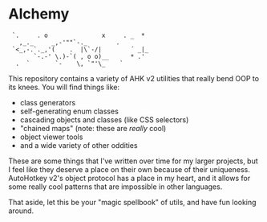 # Alchemy

```
 `.     . o               x     . _  *
   ,_._     _,-'""`-._        .
 `<_,-.`._,'(    .  |\`-/|        ´ _|_
       `-.-' \.)-`( , o o)__      * .'
  .  `       `-    \, `"'\_    `
```

This repository contains a variety of AHK v2 utilities that really bend OOP to
its knees. You will find things like:

- class generators
- self-generating enum classes
- cascading objects and classes (like CSS selectors)
- "chained maps" (note: these are *really* cool)
- object viewer tools
- and a wide variety of other oddities

These are some things that I've written over time for my larger projects, but
I feel like they deserve a place on their own because of their uniqueness.
AutoHotkey v2's object protocol has a place in my heart, and it allows for some
really cool patterns that are impossible in other languages.

That aside, let this be your "magic spellbook" of utils, and have fun looking
around.
